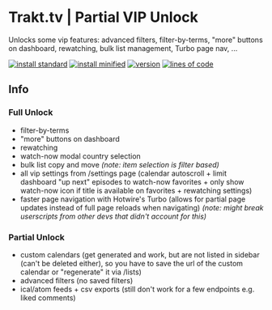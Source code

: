 # Trakt.tv | Partial VIP Unlock
Unlocks some vip features: advanced filters, filter-by-terms, "more" buttons on dashboard, rewatching, bulk list management, Turbo page nav, ...

[![install standard](https://img.shields.io/badge/install-standard-006400)](https://raw.githubusercontent.com/Fenn3c401/Trakt.tv-Userscript-Collection/main/userscripts/dist/x70tru7b.user.js) [![install minified](https://img.shields.io/badge/install-minified-64962a)](https://raw.githubusercontent.com/Fenn3c401/Trakt.tv-Userscript-Collection/main/userscripts/dist/x70tru7b.min.user.js) [![version](https://img.shields.io/badge/version-1.1.0-blue)](../../../../commits/main/userscripts/dist/x70tru7b.user.js) [![lines of code](https://img.shields.io/badge/loc-29-orange)](../../userscripts/dist/x70tru7b.user.js)

## Info
### Full Unlock
- filter-by-terms
- "more" buttons on dashboard
- rewatching
- watch-now modal country selection
- bulk list copy and move *(note: item selection is filter based)*
- all vip settings from /settings page (calendar autoscroll + limit dashboard "up next" episodes to watch-now favorites + only show watch-now icon if title is available on favorites + rewatching settings)
- faster page navigation with Hotwire's Turbo (allows for partial page updates instead of full page reloads when navigating) *(note: might break userscripts from other devs that didn't account for this)*

### Partial Unlock
- custom calendars (get generated and work, but are not listed in sidebar (can't be deleted either), so you have to save the url of the custom calendar or "regenerate" it via /lists)
- advanced filters (no saved filters)
- ical/atom feeds + csv exports (still don't work for a few endpoints e.g. liked comments)

